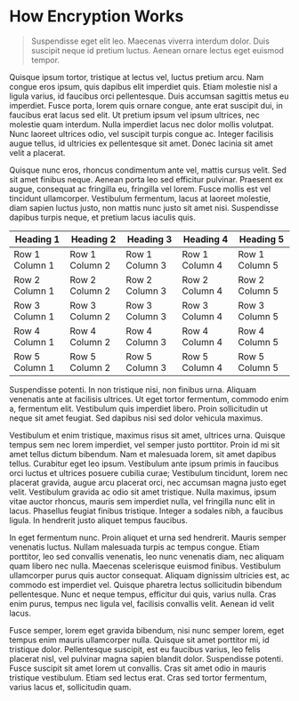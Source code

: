 # How Encryption Works

> Suspendisse eget elit leo. Maecenas viverra interdum dolor. Duis suscipit neque id pretium luctus. Aenean ornare lectus eget euismod tempor.

Quisque ipsum tortor, tristique at lectus vel, luctus pretium arcu. Nam congue eros ipsum, quis dapibus elit imperdiet quis. Etiam molestie nisl a ligula varius, id faucibus orci pellentesque. Duis accumsan sagittis metus eu imperdiet. Fusce porta, lorem quis ornare congue, ante erat suscipit dui, in faucibus erat lacus sed elit. Ut pretium ipsum vel ipsum ultrices, nec molestie quam interdum. Nulla imperdiet lacus nec dolor mollis volutpat. Nunc laoreet ultrices odio, vel suscipit turpis congue ac. Integer facilisis augue tellus, id ultricies ex pellentesque sit amet. Donec lacinia sit amet velit a placerat.

Quisque nunc eros, rhoncus condimentum ante vel, mattis cursus velit. Sed sit amet finibus neque. Aenean porta leo sed efficitur pulvinar. Praesent ex augue, consequat ac fringilla eu, fringilla vel lorem. Fusce mollis est vel tincidunt ullamcorper. Vestibulum fermentum, lacus at laoreet molestie, diam sapien luctus justo, non mattis nunc justo sit amet nisi. Suspendisse dapibus turpis neque, et pretium lacus iaculis quis.

| Heading 1      | Heading 2      | Heading 3      | Heading 4      | Heading 5      |
| -------------- | -------------- | -------------- | -------------- | -------------- |
| Row 1 Column 1 | Row 1 Column 2 | Row 1 Column 3 | Row 1 Column 4 | Row 1 Column 5 |
| Row 2 Column 1 | Row 2 Column 2 | Row 2 Column 3 | Row 2 Column 4 | Row 2 Column 5 |
| Row 3 Column 1 | Row 3 Column 2 | Row 3 Column 3 | Row 3 Column 4 | Row 3 Column 5 |
| Row 4 Column 1 | Row 4 Column 2 | Row 4 Column 3 | Row 4 Column 4 | Row 4 Column 5 |
| Row 5 Column 1 | Row 5 Column 2 | Row 5 Column 3 | Row 5 Column 4 | Row 5 Column 5 |

Suspendisse potenti. In non tristique nisi, non finibus urna. Aliquam venenatis ante at facilisis ultrices. Ut eget tortor fermentum, commodo enim a, fermentum elit. Vestibulum quis imperdiet libero. Proin sollicitudin ut neque sit amet feugiat. Sed dapibus nisi sed dolor vehicula maximus.

Vestibulum et enim tristique, maximus risus sit amet, ultrices urna. Quisque tempus sem nec lorem imperdiet, vel semper justo porttitor. Proin id mi sit amet tellus dictum bibendum. Nam et malesuada lorem, sit amet dapibus tellus. Curabitur eget leo ipsum. Vestibulum ante ipsum primis in faucibus orci luctus et ultrices posuere cubilia curae; Vestibulum tincidunt, lorem nec placerat gravida, augue arcu placerat orci, nec accumsan magna justo eget velit. Vestibulum gravida ac odio sit amet tristique. Nulla maximus, ipsum vitae auctor rhoncus, mauris sem imperdiet nulla, vel fringilla nunc elit in lacus. Phasellus feugiat finibus tristique. Integer a sodales nibh, a faucibus ligula. In hendrerit justo aliquet tempus faucibus.

In eget fermentum nunc. Proin aliquet et urna sed hendrerit. Mauris semper venenatis luctus. Nullam malesuada turpis ac tempus congue. Etiam porttitor, leo sed convallis venenatis, leo nunc venenatis diam, nec aliquam quam libero nec nulla. Maecenas scelerisque euismod finibus. Vestibulum ullamcorper purus quis auctor consequat. Aliquam dignissim ultricies est, ac commodo est imperdiet vel. Quisque pharetra lectus sollicitudin bibendum pellentesque. Nunc et neque tempus, efficitur dui quis, varius nulla. Cras enim purus, tempus nec ligula vel, facilisis convallis velit. Aenean id velit lacus.

Fusce semper, lorem eget gravida bibendum, nisi nunc semper lorem, eget tempus enim mauris ullamcorper nulla. Quisque sit amet porttitor mi, id tristique dolor. Pellentesque suscipit, est eu faucibus varius, leo felis placerat nisl, vel pulvinar magna sapien blandit dolor. Suspendisse potenti. Fusce suscipit sit amet lorem ut convallis. Cras sit amet odio in mauris tristique vestibulum. Etiam sed lectus erat. Cras sed tortor fermentum, varius lacus et, sollicitudin quam.

